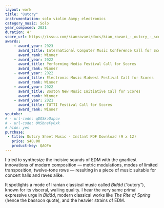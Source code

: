 ```yaml
---
layout: work
title: "Outcry"
instrumentation: solo violin &amp; electronics
category_music: Solo
year_composed: 2021
duration: 4'
score_url: https://issuu.com/kianravaei/docs/kian_ravaei_-_outcry_-_score
awards:
    - award_year: 2023
      award_title: International Computer Music Conference Call for Scores
      award_rank: Winner
    - award_year: 2022
      award_title: Performing Media Festival Call for Scores
      award_rank: Winner
    - award_year: 2022
      award_title: Electronic Music Midwest Festival Call for Scores
      award_rank: Winner
    - award_year: 2022
      award_title: Boston New Music Initiative Call for Scores
      award_rank: Winner
    - award_year: 2021
      award_title: TUTTI Festival Call for Scores
      award_rank: Winner
youtube:
# - url-code: qDQSkoOapcw
# - url-code: OM5bneFy6xk
# hide: yes
purchase:
 - title: Outcry Sheet Music - Instant PDF Download (9 x 12)
   price: $40.00
   product-key: QAOFn
---
```

I tried to synthesize the incisive sounds of EDM with the gnarliest innovations of modern composition — metric modulations, modes of limited transposition, twelve-tone rows — resulting in a piece of music suitable for concert halls and raves alike.

It spotlights a mode of Iranian classical music called <i>Bidâd</i> (“outcry”), known for its visceral, wailing quality. I hear the very same primal expressive urge in <i>Bidâd</i>, modern classical works like <i>The Rite of Spring</i> (hence the bassoon quote), and the heavier strains of EDM.
